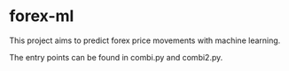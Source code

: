 # forex-ml
This project aims to predict forex price movements with machine learning.

The entry points can be found in combi.py and combi2.py.
